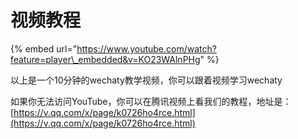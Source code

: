 # 视频教程

{% embed url="https://www.youtube.com/watch?feature=player\_embedded&v=KO23WAlnPHg" %}

以上是一个10分钟的wechaty教学视频，你可以跟着视频学习wechaty

如果你无法访问YouTube，你可以在腾讯视频上看我们的教程，地址是：[https://v.qq.com/x/page/k0726ho4rce.html](https://v.qq.com/x/page/k0726ho4rce.html)



